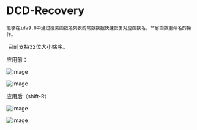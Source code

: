 # DCD-Recovery

    能够在ida9.0中通过搜索函数名列表的常数数据快速恢复对应函数名，节省函数重命名的操作。

​    目前支持32位大小媏序。

应用前：

![image](https://github.com/user-attachments/assets/7bc989f9-2157-406e-83b8-eff1feeae62e)


![image](https://github.com/user-attachments/assets/d414f033-9246-45fa-ae34-cc5546d7a30d)


应用后（shift-R）：

![image](https://github.com/user-attachments/assets/e55dbf96-0500-462d-b47c-1555b04f0493)

![image](https://github.com/user-attachments/assets/f8c1a9ad-f766-4bf5-b7fb-81b78da37b10)

